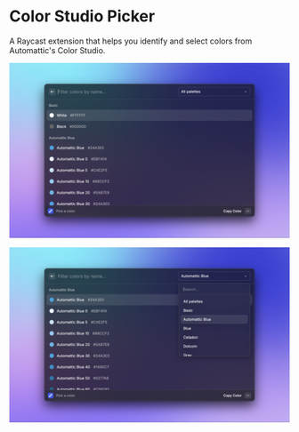 # Color Studio Picker

A Raycast extension that helps you identify and select colors from Automattic's Color Studio.

![Color Studio Picker](assets/color-studio-picker-1.png)

![Color Studio Picker](assets/color-studio-picker-2.png)

